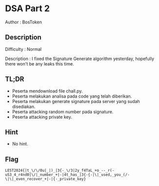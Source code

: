 # DSA Part 2

Author : BosToken

## Description

Difficulty : Normal

Description : I fixed the Signature Generate algorithm yesterday, hopefully there won't be any leaks this time.

## TL;DR

- Peserta mendownload file chall.py.
- Peserta melakukan analisa pada code yang telah diberikan.
- Peserta melakukan generate signature pada server yang sudah disediakan.
- Peserta attacking random number pada signature.
- Peserta attacking private key.

## Hint 

- No hint.

## Flag

```
LEST2024{|t_\/\/0u|_|)_|3{-_\/3|2y_f4TaL_+o_--_r(-uS3_4_r4nd0|\/|_number_+|-|4t_has_|3{-{-|\|_used,_you_(/-\|\|_even_recover_+|-|{-_private_key}
```
